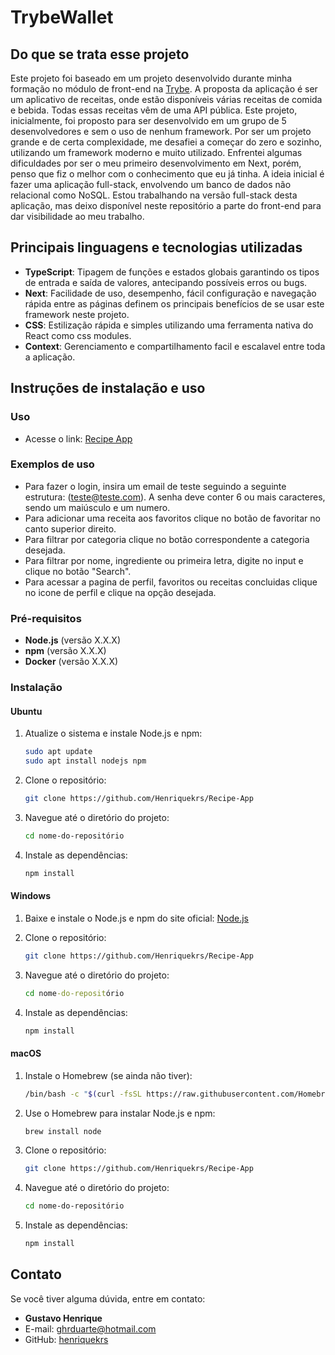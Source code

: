 # TrybeWallet


## Do que se trata esse projeto

Este projeto foi baseado em um projeto desenvolvido durante minha formação no módulo de front-end na [Trybe](https://www.betrybe.com/). A proposta da aplicação é ser um aplicativo de receitas, onde estão disponíveis várias receitas de comida e bebida. Todas essas receitas vêm de uma API pública. Este projeto, inicialmente, foi proposto para ser desenvolvido em um grupo de 5 desenvolvedores e sem o uso de nenhum framework. Por ser um projeto grande e de certa complexidade, me desafiei a começar do zero e sozinho, utilizando um framework moderno e muito utilizado. Enfrentei algumas dificuldades por ser o meu primeiro desenvolvimento em Next, porém, penso que fiz o melhor com o conhecimento que eu já tinha. A ideia inicial é fazer uma aplicação full-stack, envolvendo um banco de dados não relacional como NoSQL. Estou trabalhando na versão full-stack desta aplicação, mas deixo disponível neste repositório a parte do front-end para dar visibilidade ao meu trabalho.

## Principais linguagens e tecnologias utilizadas


- **TypeScript**: Tipagem de funções e estados globais garantindo os tipos de entrada e saída de valores, antecipando possíveis erros ou bugs.
- **Next**: Facilidade de uso, desempenho, fácil configuração e navegação rápida entre as páginas definem os principais benefícios de se usar este framework neste projeto.
- **CSS**: Estilização rápida e simples utilizando uma ferramenta nativa do React como css modules.
- **Context**: Gerenciamento e compartilhamento facil e escalavel entre toda a aplicação.


## Instruções de instalação e uso

### Uso

- Acesse o link: [Recipe App](https://recipe-app-lyart-psi.vercel.app/login)

### Exemplos de uso

- Para fazer o login, insira um email de teste seguindo a seguinte estrutura: (teste@teste.com). A senha deve conter 6 ou mais caracteres, sendo um maiúsculo e um numero.
- Para adicionar uma receita aos favoritos clique no botão de favoritar no canto superior direito.
- Para filtrar por categoria clique no botão correspondente a categoria desejada.
- Para filtrar por nome, ingrediente ou primeira letra, digite no input e clique no botão "Search".
- Para acessar a pagina de perfil, favoritos ou receitas concluidas clique no icone de perfil e clique na opção desejada.

### Pré-requisitos


- **Node.js** (versão X.X.X)
- **npm** (versão X.X.X)
- **Docker** (versão X.X.X)


### Instalação


#### Ubuntu


1. Atualize o sistema e instale Node.js e npm:
    ```bash
    sudo apt update
    sudo apt install nodejs npm
    ```


2. Clone o repositório:
    ```bash
    git clone https://github.com/Henriquekrs/Recipe-App
    ```


3. Navegue até o diretório do projeto:
    ```bash
    cd nome-do-repositório
    ```


4. Instale as dependências:
    ```bash
    npm install
    ```


#### Windows


1. Baixe e instale o Node.js e npm do site oficial: [Node.js](https://nodejs.org/)


2. Clone o repositório:
    ```bash
    git clone https://github.com/Henriquekrs/Recipe-App
    ```


3. Navegue até o diretório do projeto:
    ```cmd
    cd nome-do-repositório
    ```


4. Instale as dependências:
    ```cmd
    npm install
    ```


#### macOS


1. Instale o Homebrew (se ainda não tiver):
    ```bash
    /bin/bash -c "$(curl -fsSL https://raw.githubusercontent.com/Homebrew/install/HEAD/install.sh)"
    ```


2. Use o Homebrew para instalar Node.js e npm:
    ```bash
    brew install node
    ```


3. Clone o repositório:
    ```bash
    git clone https://github.com/Henriquekrs/Recipe-App
    ```


4. Navegue até o diretório do projeto:
    ```bash
    cd nome-do-repositório
    ```


5. Instale as dependências:
    ```bash
    npm install
    ```

## Contato


Se você tiver alguma dúvida, entre em contato:
- **Gustavo Henrique**
- E-mail: [ghrduarte@hotmail.com](mailto:ghrduarte@hotmail.com)
- GitHub: [henriquekrs](https://github.com/Henriquekrs)
